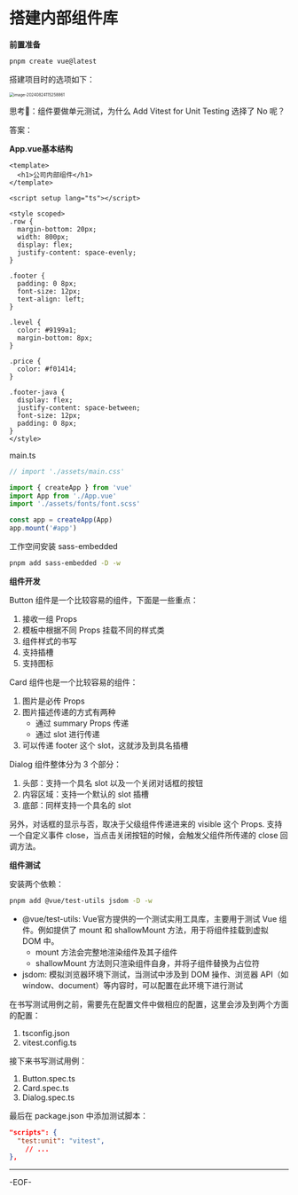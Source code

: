# 搭建内部组件库

**前置准备**

```bash
pnpm create vue@latest
```

搭建项目时的选项如下：

<img src="https://xiejie-typora.oss-cn-chengdu.aliyuncs.com/2024-08-24-035259.png" alt="image-20240824115258861" style="zoom: 50%;" />

思考🤔：组件要做单元测试，为什么 Add Vitest for Unit Testing 选择了 No 呢？

答案：

**App.vue基本结构**

```vue
<template>
  <h1>公司内部组件</h1>
</template>

<script setup lang="ts"></script>

<style scoped>
.row {
  margin-bottom: 20px;
  width: 800px;
  display: flex;
  justify-content: space-evenly;
}

.footer {
  padding: 0 8px;
  font-size: 12px;
  text-align: left;
}

.level {
  color: #9199a1;
  margin-bottom: 8px;
}

.price {
  color: #f01414;
}

.footer-java {
  display: flex;
  justify-content: space-between;
  font-size: 12px;
  padding: 0 8px;
}
</style>
```

main.ts

```ts
// import './assets/main.css'

import { createApp } from 'vue'
import App from './App.vue'
import './assets/fonts/font.scss'

const app = createApp(App)
app.mount('#app')
```

工作空间安装 sass-embedded

```bash
pnpm add sass-embedded -D -w
```



**组件开发**

Button 组件是一个比较容易的组件，下面是一些重点：

1. 接收一组 Props
2. 模板中根据不同 Props 挂载不同的样式类
3. 组件样式的书写
4. 支持插槽
5. 支持图标

Card 组件也是一个比较容易的组件：

1. 图片是必传 Props
2. 图片描述传递的方式有两种
   - 通过 summary Props 传递
   - 通过 slot 进行传递
3. 可以传递 footer 这个 slot，这就涉及到具名插槽

Dialog 组件整体分为 3 个部分：

1. 头部：支持一个具名 slot 以及一个关闭对话框的按钮
2. 内容区域：支持一个默认的 slot 插槽
3. 底部：同样支持一个具名的 slot

另外，对话框的显示与否，取决于父级组件传递进来的 visible 这个 Props. 支持一个自定义事件 close，当点击关闭按钮的时候，会触发父组件所传递的 close 回调方法。



**组件测试**

安装两个依赖：

```bash
pnpm add @vue/test-utils jsdom -D -w
```

- @vue/test-utils: Vue官方提供的一个测试实用工具库，主要用于测试 Vue 组件。例如提供了 mount 和 shallowMount 方法，用于将组件挂载到虚拟 DOM 中。
  - mount 方法会完整地渲染组件及其子组件
  - shallowMount 方法则只渲染组件自身，并将子组件替换为占位符
- jsdom: 模拟浏览器环境下测试，当测试中涉及到 DOM 操作、浏览器 API（如 window、document）等内容时，可以配置在此环境下进行测试

在书写测试用例之前，需要先在配置文件中做相应的配置，这里会涉及到两个方面的配置：

1. tsconfig.json
2. vitest.config.ts

接下来书写测试用例：

1. Button.spec.ts
2. Card.spec.ts
3. Dialog.spec.ts

最后在 package.json 中添加测试脚本：

```json
"scripts": {
  "test:unit": "vitest",
	// ...
},
```

---

-EOF-